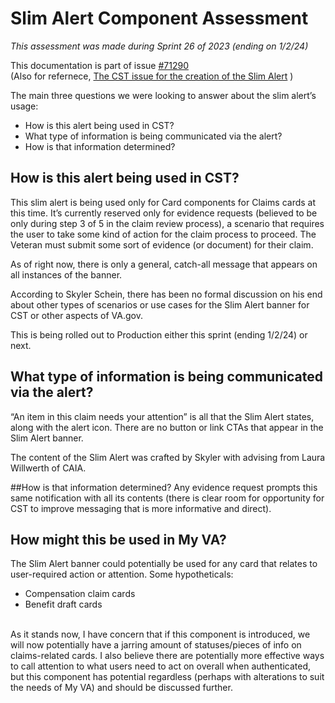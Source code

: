 
# Slim Alert Component Assessment
<i>This assessment was made during Sprint 26 of 2023 (ending on 1/2/24)</i>

This documentation is part of issue <a href = "https://github.com/department-of-veterans-affairs/va.gov-team/issues/71290">#71290</a><br>
(Also for refernece, <a href = "https://github.com/department-of-veterans-affairs/vets-design-system-documentation/issues/1975">The CST issue for the creation of the Slim Alert<a/> )

The main three questions we were looking to answer about the slim alert’s usage:
<Ul>
  <li> How is this alert being used in CST?</li>
  <li> What type of information is being communicated via the alert?</li>
  <li> How is that information determined? </li>
</Ul>

## How is this alert being used in CST?
This slim alert is being used only for Card components for Claims cards at this time. It’s currently  reserved only for evidence requests (believed to be only during step 3 of 5 in the claim review process), a scenario that requires the user to take some kind of action for the claim process to proceed. The Veteran must submit some sort of evidence (or document) for their claim.

As of right now, there is only a general, catch-all message that appears on all instances of the banner.

According to Skyler Schein, there has been no formal discussion on his end about other types of scenarios or use cases for the Slim Alert banner for CST or other aspects of VA.gov.   

This is being rolled out to Production either this sprint (ending 1/2/24) or next. 

## What type of information is being communicated via the alert?
“An item in this claim needs your attention” is all that the Slim Alert states, along with the alert icon. There are no button or link CTAs that appear in the Slim Alert banner.

The content of the Slim Alert was crafted by Skyler with advising from Laura Willwerth of CAIA. 

##How is that information determined?
Any evidence request prompts this same notification with all its contents (there is clear room for opportunity for CST to improve messaging that is more informative and direct).


## How might this be used in My VA?
The Slim Alert banner could potentially be used for any card that relates to user-required action or attention. Some hypotheticals:
<ul>
  <li> Compensation claim cards </li>
  <li> Benefit draft cards </li>
</ul><br>
As it stands now, I have concern that if this component is introduced, we will now potentially have a jarring amount of statuses/pieces of info on claims-related cards. I also believe there are potentially more effective ways to call attention to what users need to act on overall when authenticated, but this component has potential regardless (perhaps with alterations to suit the needs of My VA) and should be discussed further. 
